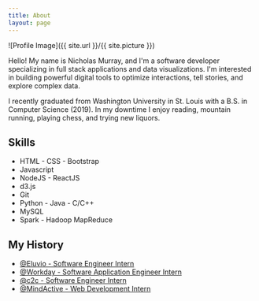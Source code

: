 ```yaml
---
title: About
layout: page
---
```

![Profile Image]({{ site.url }}/{{ site.picture }})

<p>Hello! My name is Nicholas Murray, and I'm a software developer specializing
 in full stack applications and data visualizations. I'm interested in building
 powerful digital tools to optimize interactions, tell stories, and explore complex data.</p>

<p>I recently graduated from Washington University in St. Louis with a B.S. in Computer 
Science (2019). In my downtime I enjoy reading, mountain running, playing chess, and trying new
liquors.</p>

<h2>Skills</h2>

<ul class="skill-list">
	<li>HTML - CSS - Bootstrap</li>
	<li>Javascript</li>
	<li>NodeJS - ReactJS</li>
	<li>d3.js</li>
	<li>Git</li>
	<li>Python - Java - C/C++</li>
	<li>MySQL</li>
	<li>Spark - Hadoop MapReduce</li>
</ul>

<h2>My History</h2>

<ul>
	<li><a href="http://www.eluv.io/">@Eluvio - Software Engineer Intern</a></li>
	<li><a href="https://www.workday.com/en-us/homepage.html/">@Workday - Software Application Engineer Intern</a></li>
	<li><a href="">@c2c - Software Engineer Intern</a></li>
	<li><a href="https://mindactive.com/">@MindActive - Web Development Intern</a></li>
</ul>
